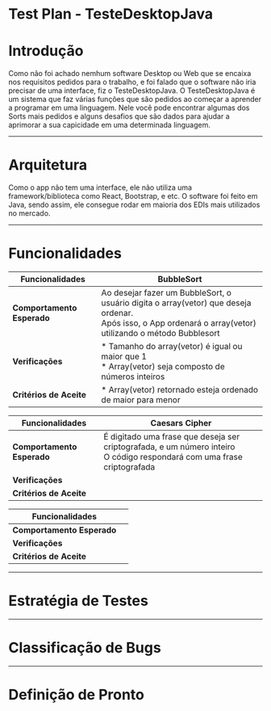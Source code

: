 # Test Plan - TesteDesktopJava

# Introdução
Como não foi achado nemhum software Desktop ou Web que se encaixa nos requisitos pedidos para o trabalho, e foi falado que o software não iria precisar de uma interface, fiz o TesteDesktopJava. O TesteDesktopJava é um sistema que faz várias funções que são pedidos ao começar a aprender a programar em uma linguagem. Nele você pode encontrar algumas dos Sorts mais pedidos e alguns desafios que são dados para ajudar a aprimorar a sua capicidade em uma determinada linguagem.

---

# Arquitetura
Como o app não tem uma interface, ele não utiliza uma framework/biblioteca como React, Bootstrap, e etc. O software foi feito em Java, sendo assim, ele consegue rodar em maioria dos EDIs mais utilizados no mercado.

---

# Funcionalidades
| **Funcionalidades** | BubbleSort |
| --- | --- |
| **Comportamento Esperado** | Ao desejar fazer um BubbleSort, o usuário digita o array(vetor) que deseja ordenar. <br /> Após isso, o App ordenará o array(vetor) utilizando o método Bubblesort |
| **Verificações** | * Tamanho do array(vetor) é igual ou maior que 1 <br /> * Array(vetor) seja composto de números inteiros |
| **Critérios de Aceite** | * Array(vetor) retornado esteja ordenado de maior para menor  |

| **Funcionalidades** | Caesars Cipher |
| --- | --- |
| **Comportamento Esperado** | É digitado uma frase que deseja ser criptografada, e um número inteiro <br /> O código respondará com uma frase criptografada |
| **Verificações** |  |
| **Critérios de Aceite** |  |

| **Funcionalidades** |  |
| --- | --- |
| **Comportamento Esperado** |  |
| **Verificações** |  |
| **Critérios de Aceite** |  |

---

# Estratégia de Testes

---

# Classificação de Bugs

---

# Definição de Pronto
